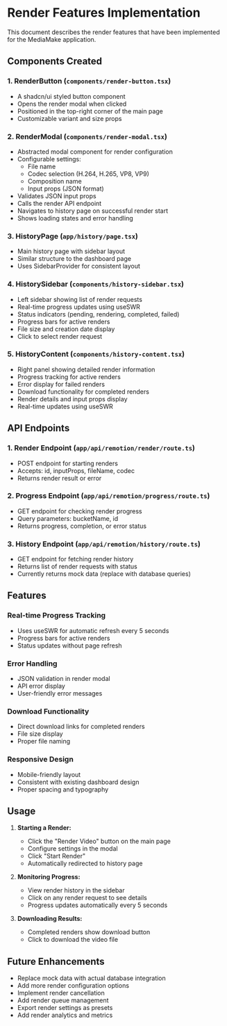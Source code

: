 # Render Features Implementation

This document describes the render features that have been implemented for the MediaMake application.

## Components Created

### 1. RenderButton (`components/render-button.tsx`)

- A shadcn/ui styled button component
- Opens the render modal when clicked
- Positioned in the top-right corner of the main page
- Customizable variant and size props

### 2. RenderModal (`components/render-modal.tsx`)

- Abstracted modal component for render configuration
- Configurable settings:
  - File name
  - Codec selection (H.264, H.265, VP8, VP9)
  - Composition name
  - Input props (JSON format)
- Validates JSON input props
- Calls the render API endpoint
- Navigates to history page on successful render start
- Shows loading states and error handling

### 3. HistoryPage (`app/history/page.tsx`)

- Main history page with sidebar layout
- Similar structure to the dashboard page
- Uses SidebarProvider for consistent layout

### 4. HistorySidebar (`components/history-sidebar.tsx`)

- Left sidebar showing list of render requests
- Real-time progress updates using useSWR
- Status indicators (pending, rendering, completed, failed)
- Progress bars for active renders
- File size and creation date display
- Click to select render request

### 5. HistoryContent (`components/history-content.tsx`)

- Right panel showing detailed render information
- Progress tracking for active renders
- Error display for failed renders
- Download functionality for completed renders
- Render details and input props display
- Real-time updates using useSWR

## API Endpoints

### 1. Render Endpoint (`app/api/remotion/render/route.ts`)

- POST endpoint for starting renders
- Accepts: id, inputProps, fileName, codec
- Returns render result or error

### 2. Progress Endpoint (`app/api/remotion/progress/route.ts`)

- GET endpoint for checking render progress
- Query parameters: bucketName, id
- Returns progress, completion, or error status

### 3. History Endpoint (`app/api/remotion/history/route.ts`)

- GET endpoint for fetching render history
- Returns list of render requests with status
- Currently returns mock data (replace with database queries)

## Features

### Real-time Progress Tracking

- Uses useSWR for automatic refresh every 5 seconds
- Progress bars for active renders
- Status updates without page refresh

### Error Handling

- JSON validation in render modal
- API error display
- User-friendly error messages

### Download Functionality

- Direct download links for completed renders
- File size display
- Proper file naming

### Responsive Design

- Mobile-friendly layout
- Consistent with existing dashboard design
- Proper spacing and typography

## Usage

1. **Starting a Render:**
   - Click the "Render Video" button on the main page
   - Configure settings in the modal
   - Click "Start Render"
   - Automatically redirected to history page

2. **Monitoring Progress:**
   - View render history in the sidebar
   - Click on any render request to see details
   - Progress updates automatically every 5 seconds

3. **Downloading Results:**
   - Completed renders show download button
   - Click to download the video file

## Future Enhancements

- Replace mock data with actual database integration
- Add more render configuration options
- Implement render cancellation
- Add render queue management
- Export render settings as presets
- Add render analytics and metrics
